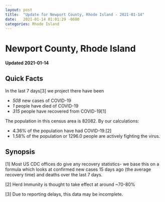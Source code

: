 ```yaml
---
layout: post
title:  "Update for Newport County, Rhode Island - 2021-01-14"
date:   2021-01-14 01:01:29 -0600
categories: Rhode Island
---
```


# Newport County, Rhode Island
#### Updated 2021-01-14

## Quick Facts

In the last 7 days[3] we project there have been
- *508* new cases of COVID-19
- *1* people have died of COVID-19
- *315* people have recovered from COVID-19[1]

The population in this census area is 82082. By our calculations:
- 4.36% of the population have had COVID-19.[2]
- 1.58% of the population or 1296.0 people are actively fighting the virus.

## Synopsis




[1] Most US CDC offices do give any recovery statistics- we base this on a formula which looks at confirmed new cases
15 days ago (the average recovery time) and deaths over the last 7 days.

[2] Herd Immunity is thought to take effect at around ~70-80%

[3] Due to reporting delays, this data may be incomplete.
 
    